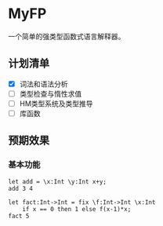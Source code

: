 # MyFP

一个简单的强类型函数式语言解释器。

## 计划清单

- [x] 词法和语法分析
- [ ] 类型检查与惰性求值
- [ ] HM类型系统及类型推导
- [ ] 库函数

## 预期效果

### 基本功能

```
let add = \x:Int \y:Int x+y;
add 3 4
```

```
let fact:Int->Int = fix \f:Int->Int \x:Int
	if x == 0 then 1 else f(x-1)*x;
fact 5
```